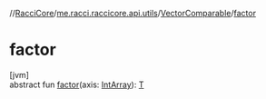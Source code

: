 //[RacciCore](../../../index.md)/[me.racci.raccicore.api.utils](../index.md)/[VectorComparable](index.md)/[factor](factor.md)

# factor

[jvm]\
abstract fun [factor](factor.md)(axis: [IntArray](https://kotlinlang.org/api/latest/jvm/stdlib/kotlin/-int-array/index.html)): [T](index.md)
